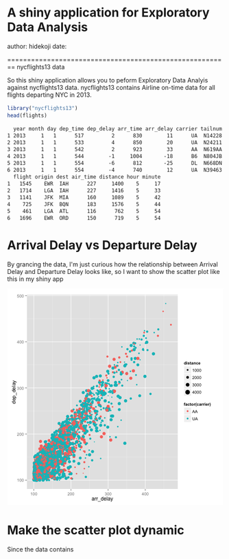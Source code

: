 A shiny application for Exploratory Data Analysis
========================================================
author: hidekoji
date: 


========================================================
nycflights13 data

So this shiny application allows you to peform Exploratory Data Analyis against nycflights13 data.
nycflights13 contains Airline on-time data for all flights departing NYC in 2013. 


```r
library("nycflights13")
head(flights)
```

```
  year month day dep_time dep_delay arr_time arr_delay carrier tailnum
1 2013     1   1      517         2      830        11      UA  N14228
2 2013     1   1      533         4      850        20      UA  N24211
3 2013     1   1      542         2      923        33      AA  N619AA
4 2013     1   1      544        -1     1004       -18      B6  N804JB
5 2013     1   1      554        -6      812       -25      DL  N668DN
6 2013     1   1      554        -4      740        12      UA  N39463
  flight origin dest air_time distance hour minute
1   1545    EWR  IAH      227     1400    5     17
2   1714    LGA  IAH      227     1416    5     33
3   1141    JFK  MIA      160     1089    5     42
4    725    JFK  BQN      183     1576    5     44
5    461    LGA  ATL      116      762    5     54
6   1696    EWR  ORD      150      719    5     54
```

Arrival Delay vs Departure Delay
========================================================
By grancing the data, I'm just curious how the relationship between Arrival Delay and Departure Delay looks like, so I want to show the scatter plot like this in my shiny app



![plot of chunk unnamed-chunk-2](presentation-figure/unnamed-chunk-2-1.png) 

Make the scatter plot dynamic
========================================================
Since the data contains

